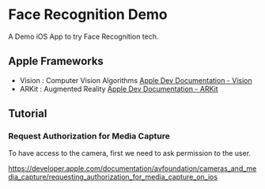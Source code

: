# Face Recognition Demo

A Demo iOS App to try Face Recognition tech.

## Apple Frameworks

- Vision : Computer Vision Algorithms [Apple Dev Documentation - Vision](https://developer.apple.com/documentation/vision)
- ARKit : Augmented Reality [Apple Dev Documentation - ARKit](https://developer.apple.com/documentation/arkit)

## Tutorial

### Request Authorization for Media Capture

To have access to the camera, first we need to ask permission to the user.

https://developer.apple.com/documentation/avfoundation/cameras_and_media_capture/requesting_authorization_for_media_capture_on_ios

###
